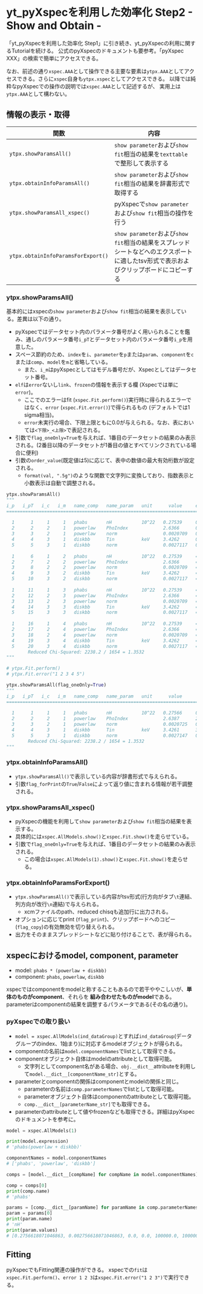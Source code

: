 # yt_pyXspecを利用した効率化 Step2 - Show and Obtain -

「yt_pyXspecを利用した効率化 Step1」に引き続き、yt_pyXspecの利用に関するTutorialを続ける。
公式のpyXspecのドキュメントも要参考。「pyXspec XXX」の検索で簡単にアクセスできる。

なお、前述の通り`xspec.AAA`として操作できる主要な要素は`ytpx.AAA`としてアクセスできる。さらに`xspec`自身も`ytpx.xspec`としてアクセスできる。
以降では純粋なpyXspecでの操作の説明では`xspec.AAA`として記述するが、
実用上は`ytpx.AAA`として構わない。

## 情報の表示・取得

|関数|内容|
|-|-|
|`ytpx.showParamsAll()`|`show parameter`および`show fit`相当の結果を`texttable`で整形して表示する|
|`ytpx.obtainInfoParamsAll()`|`show parameter`および`show fit`相当の結果を辞書形式で取得する|
|`ytpx.showParamsAll_xspec()`|pyXspecで`show parameter`および`show fit`相当の操作を行う|
|`ytpx.obtainInfoParamsForExport()`|`show parameter`および`show fit`相当の結果をスプレッドシートなどへのエクスポートに適したtsv形式で表示およびクリップボードにコピーする|

### ytpx.showParamsAll()

基本的にはxspecの`show parameter`および`show fit`相当の結果を表示している。差異は以下の通り。
- pyXspecではデータセット内のパラメータ番号がよく用いられることを鑑み、通しのパラメータ番号`i_pT`とデータセット内のパラメータ番号`i_p`を用意した。
- スペース節約のため、`index`を`i`、`parameter`を`p`または`param`、`component`を`c`または`comp`、`model`を`m`と省略している。
    - また、`i_m`はpyXspecとしてはモデル番号だが、Xspecとしてはデータセット番号。
- `elf`は`error`ないし`link`、`frozen`の情報を表示する欄 (Xspecでは単に`error`)。
    - ここでのエラーはfit (`xspec.Fit.perform()`)実行時に得られるエラーではなく、`error` (`xspec.Fit.error()`)で得られるもの (デフォルトでは1 sigma相当)。
    - `error`未実行の場合、下限上限ともに0.0が与えられる。なお、表においては`<下限>_<上限>`で表記される。
- 引数で`flag_oneOnly=True`を与えれば、1番目のデータセットの結果のみ表示される。(2番目以降のデータセットが1番目の値とすべてリンクされている場合に便利)
- 引数の`order_value`(既定値は5)に応じて、表中の数値の最大有効桁数が設定される。
    - `format(val, ".5g")`のような関数で文字列に変換しており、指数表示と小数表示は自動で調整される。

```python
ytpx.showParamsAll()
"""
i_p   i_pT   i_c   i_m   name_comp   name_param   unit      value     elf_0   elf_1
===================================================================================
                                                                                   
  1      1     1     1   phabs       nH           10^22   0.27539     0       0    
  2      2     2     1   powerlaw    PhoIndex             2.6366      0       0    
  3      3     2     1   powerlaw    norm                 0.0020709   0       0    
  4      4     3     1   diskbb      Tin          keV     3.4262      0       0    
  5      5     3     1   diskbb      norm                 0.0027117   0       0    
                                                                                   
  1      6     1     2   phabs       nH           10^22   0.27539     = p1    null 
  2      7     2     2   powerlaw    PhoIndex             2.6366      = p2    null 
  3      8     2     2   powerlaw    norm                 0.0020709   = p3    null 
  4      9     3     2   diskbb      Tin          keV     3.4262      = p4    null 
  5     10     3     2   diskbb      norm                 0.0027117   = p5    null 
                                                                                   
  1     11     1     3   phabs       nH           10^22   0.27539     = p1    null 
  2     12     2     3   powerlaw    PhoIndex             2.6366      = p2    null 
  3     13     2     3   powerlaw    norm                 0.0020709   = p3    null 
  4     14     3     3   diskbb      Tin          keV     3.4262      = p4    null 
  5     15     3     3   diskbb      norm                 0.0027117   = p5    null 
                                                                                   
  1     16     1     4   phabs       nH           10^22   0.27539     = p1    null 
  2     17     2     4   powerlaw    PhoIndex             2.6366      = p2    null 
  3     18     2     4   powerlaw    norm                 0.0020709   = p3    null 
  4     19     3     4   diskbb      Tin          keV     3.4262      = p4    null 
  5     20     3     4   diskbb      norm                 0.0027117   = p5    null 
		Reduced Chi-Squared: 2238.2 / 1654 = 1.3532
"""

# ytpx.Fit.perform()
# ytpx.Fit.error("1 2 3 4 5")

ytpx.showParamsAll(flag_oneOnly=True)
"""
i_p   i_pT   i_c   i_m   name_comp   name_param   unit      value       elf_0       elf_1  
===========================================================================================
                                                                                           
  1      1     1     1   phabs       nH           10^22   0.27566     0.25721     0.29659  
  2      2     2     1   powerlaw    PhoIndex             2.6387      2.5038      2.7905   
  3      3     2     1   powerlaw    norm                 0.0020725   0.0019607   0.0022061
  4      4     3     1   diskbb      Tin          keV     3.4261      3.363       3.4913   
  5      5     3     1   diskbb      norm                 0.0027147   0.0024454   0.003024 
		Reduced Chi-Squared: 2238.2 / 1654 = 1.3532
"""
```

### ytpx.obtainInfoParamsAll()

- `ytpx.showParamsAll()`で表示している内容が辞書形式で与えられる。
- 引数`flag_forPrint`の`True`/`False`によって返り値に含まれる情報が若干調整される。

### ytpx.showParamsAll_xspec()

- pyXspecの機能を利用して`show parameter`および`show fit`相当の結果を表示する。
- 具体的には`xspec.AllModels.show()`と`xspec.Fit.show()`を走らせている。
- 引数で`flag_oneOnly=True`を与えれば、1番目のデータセットの結果のみ表示される。
    - この場合は`xspec.AllModels(1).show()`と`xspec.Fit.show()`を走らせる。

### ytpx.obtainInfoParamsForExport()

- `ytpx.showParamsAll()`で表示している内容がtsv形式(行方向がタブ`\t`連結、列方向が改行`\n`連結)で与えられる。
    - xcmファイルのpath、reduced chisqも追加行に出力される。
- オプションに応じてprint (`flag_print`)、クリップボードへのコピー(`flag_copy`)の有効無効を切り替えられる。
- 出力をそのままスプレッドシートなどに貼り付けることで、表が得られる。

## xspecにおけるmodel, component, parameter

- model: `phabs * (powerlaw + diskbb)`
- component: `phabs`, `powerlaw`, `diskbb`

xspecではcomponentをmodelと称することもあるので若干ややこしいが、**単体のものがcomponent**、それらを **組み合わせたものがmodel**である。
parameterはcomponentの結果を調整するパラメータである(その名の通り)。

### pyXspecでの取り扱い

- `model = xspec.AllModels(ind_dataGroup)`とすれば`ind_dataGroup`(データグループのindex、1始まり)に対応するmodelオブジェクトが得られる。
- componentの名前は`model.componentNames`でlistとして取得できる。
- componentオブジェクト自体はmodelのattributeとして取得可能。
    - 文字列としてcomponent名がある場合、`obj.__dict__`attributeを利用して`model.__dict__[componentName_str]`とする。
- parameterとcomponentの関係はcomponentとmodelの関係と同じ。
    - parameterの名前は`comp.parameterNames`でlistとして取得可能。
    - parameterオブジェクト自体はcomponentのattributeとして取得可能。
    - `comp.__dict__[parameterName_str]`でも取得できる。
- parameterのattributeとして値やfrozenなども取得できる。詳細はpyXspecのドキュメントを参考に。

```python
model = xspec.AllModels(1)

print(model.expression)
# 'phabs(powerlaw + diskbb)'

componentNames = model.conponentNames
# ['phabs', 'powerlaw', 'diskbb']

comps = [model.__dict__[compName] for compName in model.componentNames]

comp = comps[0]
print(comp.name)
# 'phabs'

params = [comp.__dict__[paramName] for paramName in comp.parameterNames]
param = params[0]
print(param.name)
# 'nH'
print(param.values)
# [0.2756618071046863, 0.002756618071046863, 0.0, 0.0, 100000.0, 1000000.0]
```

## Fitting

pyXspecでもFitting関連の操作ができる。
xspecでの`fit`は`xspec.Fit.perform()`、`error 1 2 3`は`xspec.Fit.error("1 2 3")`で実行できる。

